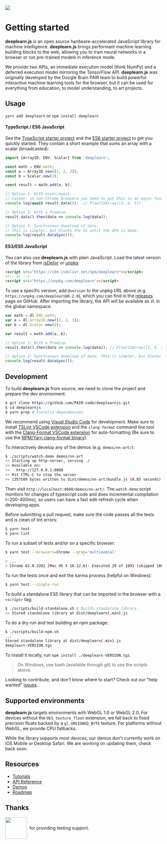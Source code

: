 <a id="travis-badge" href="https://travis-ci.org/PAIR-code/deeplearnjs" alt="Build Status">
  <img src="https://travis-ci.org/PAIR-code/deeplearnjs.svg?branch=master" />
</a>

# Getting started

**deeplearn.js** is an open source hardware-accelerated JavaScript library for
machine intelligence. **deeplearn.js** brings performant machine learning
building blocks to the web, allowing you to train neural networks in a browser
or run pre-trained models in inference mode.

We provide two APIs, an immediate execution model (think NumPy) and a deferred
execution model mirroring the TensorFlow API.
**deeplearn.js** was originally developed by the Google Brain PAIR team to build
powerful interactive machine learning tools for the browser, but it can be used
for everything from education, to model understanding, to art projects.

## Usage

`yarn add deeplearn` or `npm install deeplearn`

#### TypeScript / ES6 JavaScript
See the [TypeScript starter project](https://github.com/PAIR-code/deeplearnjs/tree/master/starter/typescript/) and the
[ES6 starter project](https://github.com/PAIR-code/deeplearnjs/tree/master/starter/es6/) to get you quickly started. They contain a
short example that sums an array with a scalar (broadcasted):

```ts
import {Array1D, ENV, Scalar} from 'deeplearn';

const math = ENV.math;
const a = Array1D.new([1, 2, 3]);
const b = Scalar.new(2);

const result = math.add(a, b);

// Option 1: With async/await.
// Caveat: in non-Chrome browsers you need to put this in an async function.
console.log(await result.data());  // Float32Array([3, 4, 5])

// Option 2: With a Promise.
result.data().then(data => console.log(data));

// Option 3: Synchronous download of data.
// This is simpler, but blocks the UI until the GPU is done.
console.log(result.dataSync());
```

#### ES3/ES5 JavaScript

You can also use **deeplearn.js** with plain JavaScript. Load the latest version
of the library from [jsDelivr](https://www.jsdelivr.com/) or [unpkg](https://unpkg.com):

```html
<script src="https://cdn.jsdelivr.net/npm/deeplearn"></script>
<!-- or -->
<script src="https://unpkg.com/deeplearn"></script>
```

To use a specific version, add `@version` to the unpkg URL above
(e.g. `https://unpkg.com/deeplearn@0.2.0`), which you can find in the
[releases](https://github.com/PAIR-code/deeplearnjs/releases) page on GitHub.
After importing the library, the API will be available as `dl` in the global
namespace.

```js
var math = dl.ENV.math;
var a = dl.Array1D.new([1, 2, 3]);
var b = dl.Scalar.new(2);

var result = math.add(a, b);

// Option 1: With a Promise.
result.data().then(data => console.log(data)); // Float32Array([3, 4, 5])

// Option 2: Synchronous download of data. This is simpler, but blocks the UI.
console.log(result.dataSync());
```


## Development

To build **deeplearn.js** from source, we need to clone the project and prepare
the dev environment:

```bash
$ git clone https://github.com/PAIR-code/deeplearnjs.git
$ cd deeplearnjs
$ yarn prep # Installs dependencies.
```

We recommend using [Visual Studio Code](https://code.visualstudio.com/) for
development. Make sure to install [TSLint VSCode extension](https://marketplace.visualstudio.com/items?itemName=eg2.tslint) and the `clang-format` command line tool with the [Clang-Format VSCode extension](https://marketplace.visualstudio.com/items?itemName=xaver.clang-format) for auto-formatting (Be sure to use the [NPM/Yarn clang-format binary](https://github.com/angular/clang-format)).


To interactively develop any of the demos (e.g. `demos/nn-art/`):

```bash
$ ./scripts/watch-demo demos/nn-art
>> Starting up http-server, serving ./
>> Available on:
>>   http://127.0.0.1:8080
>> Hit CTRL-C to stop the server
>> 1357589 bytes written to dist/demos/nn-art/bundle.js (0.85 seconds) at 10:34:45 AM
```

Then visit `http://localhost:8080/demos/nn-art/`. The
`watch-demo` script monitors for changes of typescript code and does
incremental compilation (~200-400ms), so users can have a fast edit-refresh
cycle when developing apps.

Before submitting a pull request, make sure the code passes all the tests and is clean of lint errors:

```bash
$ yarn test
$ yarn lint
```

To run a subset of tests and/or on a specific browser:

```bash
$ yarn test --browsers=Chrome --grep='multinomial'
 
> ...
> Chrome 62.0.3202 (Mac OS X 10.12.6): Executed 28 of 1891 (skipped 1863) SUCCESS (6.914 secs / 0.634 secs)
```

To run the tests once and exit the karma process (helpful on Windows):

```bash
$ yarn test --single-run
```

To build a standalone ES5 library that can be imported in the browser with a
`<script>` tag:

```bash
$ ./scripts/build-standalone.sh # Builds standalone library.
>> Stored standalone library at dist/deeplearn(.min).js
```

To do a dry run and test building an npm package:

```bash
$ ./scripts/build-npm.sh
...
Stored standalone library at dist/deeplearn(.min).js
deeplearn-VERSION.tgz
```

To install it locally, run `npm install ./deeplearn-VERSION.tgz`.

> On Windows, use bash (available through git) to use the scripts above.

Looking to contribute, and don't know where to start? Check out our "help wanted"
[issues](https://github.com/PAIR-code/deeplearnjs/issues?q=is%3Aissue+is%3Aopen+label%3A%22help+wanted%22).

## Supported environments

**deeplearn.js** targets environments with WebGL 1.0 or WebGL 2.0. For devices
without the `OES_texture_float` extension, we fall back to fixed precision
floats backed by a `gl.UNSIGNED_BYTE` texture. For platforms without WebGL,
we provide CPU fallbacks.

While the library supports most devices, our demos don't currently work on
iOS Mobile or Desktop Safari. We are working on updating them, check back soon.

## Resources

* [Tutorials](https://deeplearnjs.org/docs/tutorials/index.html)
* [API Reference](https://deeplearnjs.org/docs/api/globals.html)
* [Demos](https://deeplearnjs.org/index.html#demos)
* [Roadmap](https://deeplearnjs.org/docs/roadmap.html)

## Thanks

<p style="display:flex; align-items:center;">
  <a href="https://www.browserstack.com/">
    <img src="https://www.browserstack.com/images/layout/browserstack-logo-600x315.png" height="70" style="height:70px;">
  </a>
  <span>&nbsp; for providing testing support.</span>
</p>
